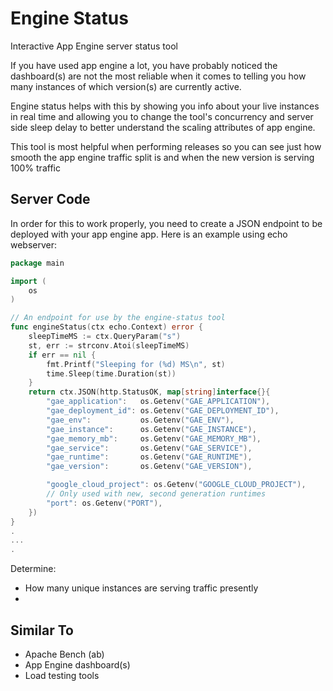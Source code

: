 # Engine Status

Interactive App Engine server status tool

If you have used app engine a lot, you have probably noticed the dashboard(s)
are not the most reliable when it comes to telling you how many instances
of which version(s) are currently active.

Engine status helps with this by showing you info about your live instances
in real time and allowing you to change the tool's concurrency and server
side sleep delay to better understand the scaling attributes of app engine.

This tool is most helpful when performing releases so you can see just how
smooth the app engine traffic split is and when the new version is serving 100%
traffic

## Server Code

In order for this to work properly, you need to create a JSON endpoint
to be deployed with your app engine app. Here is an example using echo
webserver:

```go
package main

import (
    os
)

// An endpoint for use by the engine-status tool
func engineStatus(ctx echo.Context) error {
	sleepTimeMS := ctx.QueryParam("s")
	st, err := strconv.Atoi(sleepTimeMS)
	if err == nil {
		fmt.Printf("Sleeping for (%d) MS\n", st)
		time.Sleep(time.Duration(st))
	}
	return ctx.JSON(http.StatusOK, map[string]interface{}{
		"gae_application":   os.Getenv("GAE_APPLICATION"),
		"gae_deployment_id": os.Getenv("GAE_DEPLOYMENT_ID"),
		"gae_env":           os.Getenv("GAE_ENV"),
		"gae_instance":      os.Getenv("GAE_INSTANCE"),
		"gae_memory_mb":     os.Getenv("GAE_MEMORY_MB"),
		"gae_service":       os.Getenv("GAE_SERVICE"),
		"gae_runtime":       os.Getenv("GAE_RUNTIME"),
		"gae_version":       os.Getenv("GAE_VERSION"),

		"google_cloud_project": os.Getenv("GOOGLE_CLOUD_PROJECT"),
		// Only used with new, second generation runtimes
		"port": os.Getenv("PORT"),
	})
}
.
...
.

```

Determine:

- How many unique instances are serving traffic presently
-

## Similar To

- Apache Bench (ab)
- App Engine dashboard(s)
- Load testing tools

